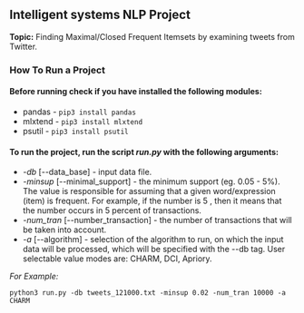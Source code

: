 ## Intelligent systems NLP Project
**Topic:** Finding Maximal/Closed Frequent Itemsets by examining tweets from Twitter.

### How To Run a Project
#### Before running check if you have installed the following modules:
* pandas - `pip3 install pandas`
* mlxtend - `pip3 install mlxtend`
* psutil - `pip3 install psutil`

#### To run the project, run the script *run.py* with the following arguments:
* *-db* [--data_base] - input data file.
* *-minsup* [--minimal_support] - the minimum support (eg. 0.05 - 5%). The value is responsible for assuming that a given word/expression (item) is frequent. For example, if the number is 5 , then it means that the number occurs in 5 percent of transactions.
* *-num_tran* [--number_transaction] - the number of transactions that will be taken into account.
* *-a* [--algorithm] - selection of the algorithm to run, on which the input data will be processed, which will be specified with the --db tag. User selectable value modes are: CHARM, DCI, Apriory.

*For Example:* 
```
python3 run.py -db tweets_121000.txt -minsup 0.02 -num_tran 10000 -a CHARM
```
